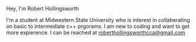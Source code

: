 Hey, I'm Robert Hollingsworth

I'm a student at Midwestern State University who is interest in 
collaberating on basic to intermediate c++ prgorams. I am new to
coding and want to get more expierence. I can be reached at 
roberthollingsworthcca@gmail.com
